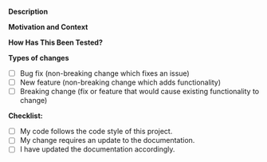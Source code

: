 <!---
Thank you for contributing to Coronavirus-Utilities.

Please make sure you've read our contributing guidelines:
https://github.com/UCF/Coronavirus-Utilities/blob/master/CONTRIBUTING.md

Provide a general summary of your changes in the Title above and fill in the template below.
-->

**Description**
<!--- Describe your changes in detail -->

**Motivation and Context**
<!--- Why is this change required? What problem does it solve? -->
<!--- If it fixes an open issue, please link to the issue here. -->

**How Has This Been Tested?**
<!--- Please describe how you tested your changes. -->

**Types of changes**
<!--- What types of changes does your code introduce? Put an `x` in all the boxes that apply: -->
- [ ] Bug fix (non-breaking change which fixes an issue)
- [ ] New feature (non-breaking change which adds functionality)
- [ ] Breaking change (fix or feature that would cause existing functionality to change)

**Checklist:**
<!--- Go over all the following points, and put an `x` in all the boxes that apply. -->
<!--- If you're unsure about any of these, don't hesitate to ask. We're here to help! -->
- [ ] My code follows the code style of this project.
- [ ] My change requires an update to the documentation.
- [ ] I have updated the documentation accordingly.
